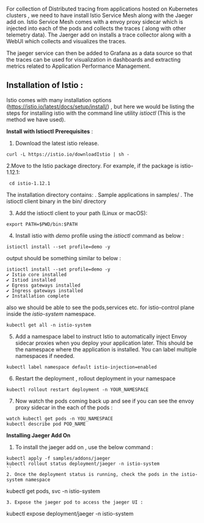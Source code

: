 For collection of Distributed tracing from applications hosted on Kubernetes clusters , we need to have install Istio Service Mesh along with the Jaeger add on. Istio Service Mesh comes with a envoy proxy sidecar which is injected into each of the pods and collects the traces ( along with other telemetry data). The Jaerger add on installs a trace collector along with a WebUI which collects and visualizes the traces. 

The jaeger service can then be added to Grafana as a data source so that the traces can be used for visualization in dashboards and extracting metrics related to Application Performance Management. 

Installation of Istio :
------------------------
Istio comes with many installation options (https://istio.io/latest/docs/setup/install/) , but here we would be listing the steps for installing istio with the command line utility *istioctl* (This is the method we have used). 

**Install with Istioctl**
**Prerequisites** :
1. Download the latest istio release. 
```
curl -L https://istio.io/downloadIstio | sh -
```
2.Move to the Istio package directory. For example, if the package is istio-1.12.1:
```
 cd istio-1.12.1 
```
The installation directory contains:
  . Sample applications in samples/
  . The istioctl client binary in the bin/ directory
  
3. Add the istioctl client to your path (Linux or macOS):
```
export PATH=$PWD/bin:$PATH 
```
4. Install istio with *demo* profile using the _istioctl_ command as below :
```
istioctl install --set profile=demo -y
```
output should be something similar to below :
```
istioctl install --set profile=demo -y
✔ Istio core installed
✔ Istiod installed
✔ Egress gateways installed
✔ Ingress gateways installed
✔ Installation complete
```
also we should be able to see the pods,services etc. for istio-control plane inside the *istio-system* namespace. 
```
kubectl get all -n istio-system
```

5. Add a namespace label to instruct Istio to automatically inject Envoy sidecar proxies when you deploy your application later. This should be the namespace where the application is installed. You can label multiple namespaces if needed. 
```
kubectl label namespace default istio-injection=enabled
```

6. Restart the deployment , rollout deployment in your namespace 
```
kubectl rollout restart deployment -n YOUR_NAMESPACE
```
7. Now watch the pods coming back up and see if you can see the envoy proxy sidecar in the each of the pods :
```
watch kubectl get pods -n YOU_NAMESPACE
kubectl describe pod POD_NAME
```

**Installing Jaeger Add On**

1. To install the jaeger add on , use the below command :
```
kubectl apply -f samples/addons/jaeger
kubectl rollout status deployment/jaeger -n istio-system
``
2. Once the deployment status is running, check the pods in the istio-system namespace
```
kubectl get pods, svc -n istio-system
```
3. Expose the jaeger pod to access the jaeger UI :
```
kubectl expose deployment/jaeger -n istio-system
```
